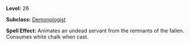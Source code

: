 <!-- TITLE: Spell: Invoke Ghast -->
<!-- SUBTITLE:  -->

**Level:** 26

**Subclass:** [Demonologist](demonologist)

**Spell Effect:** Animates an undead servant from the remnants of the fallen.  Consumes white chalk when cast.